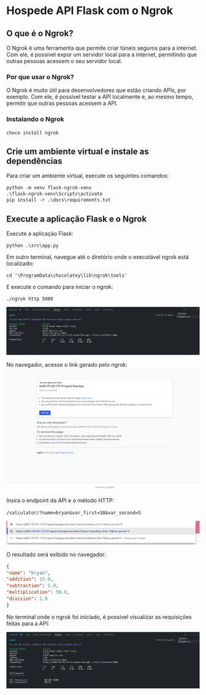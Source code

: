 # Hospede API Flask com o Ngrok

## O que é o Ngrok?

O Ngrok é uma ferramenta que permite criar túneis seguros para a internet. Com ele, é possível expor um servidor local para a internet, permitindo que outras pessoas acessem o seu servidor local.

### Por que usar o Ngrok?

O Ngrok é muito útil para desenvolvedores que estão criando APIs, por exemplo. Com ele, é possível testar a API localmente e, ao mesmo tempo, permitir que outras pessoas acessem a API.

### Instalando o Ngrok

```shell
choco install ngrok
```

## Crie um ambiente virtual e instale as dependências

Para criar um ambiente virtual, execute os seguintes comandos:

```shell
python -m venv flask-ngrok-venv
.\flask-ngrok-venv\Scripts\activate
pip install -r .\docs\requirements.txt
```

## Execute a aplicação Flask e o Ngrok

Execute a aplicação Flask:

```shell
python .\src\app.py
```

Em outro terminal, navegue até o diretório onde o executável ngrok está localizado:

```shell
cd '\ProgramData\chocolatey\lib\ngrok\tools'
```

E execute o comando para iniciar o ngrok:

```shell
./ngrok http 5000
```
![ngrok](images/ngrok-001.png)

No navegador, acesse o link gerado pelo ngrok:
![ngrok](images/ngrok-002.png)

Insira o endpoint da API e o método HTTP:

`/calculator/?name=bryan&var_first=10&var_second=5`

![ngrok](images/ngrok-003.png)

O resultado será exibido no navegador:

```json
{
"name": "bryan",
"addition": 15.0,
"subtraction": 5.0,
"multiplication": 50.0,
"division": 2.0
}
```

No terminal onde o ngrok foi iniciado, é possível visualizar as requisições feitas para a API:

![ngrok](images/ngrok-004.png)